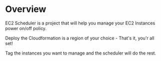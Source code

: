 # Overview

EC2 Scheduler is a project that will help you manage your EC2 Instances power on/off policy.

Deploy the Cloudformation is a region of your choice - That's it, you'r all set!

Tag the instances you want to manage and the scheduler will do the rest.
